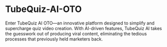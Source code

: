 # TubeQuiz-AI-OTO
Enter TubeQuiz AI OTO—an innovative platform designed to simplify and supercharge quiz video creation. With AI-driven features, TubeQuiz AI takes the guesswork out of producing viral content, eliminating the tedious processes that previously held marketers back.
